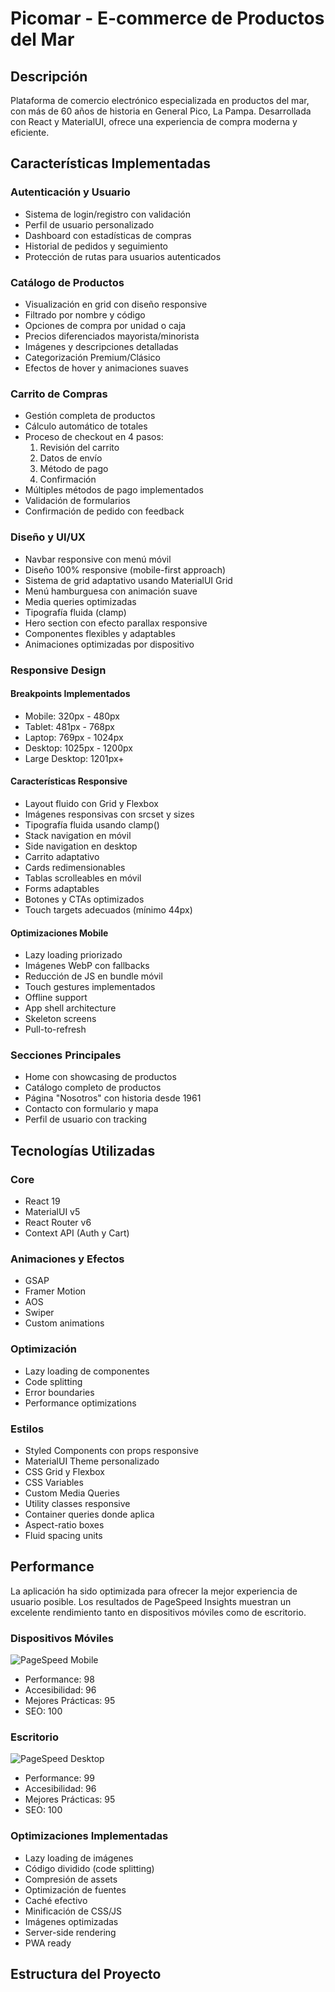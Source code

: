 # Picomar - E-commerce de Productos del Mar

## Descripción

Plataforma de comercio electrónico especializada en productos del mar, con más de 60 años de historia en General Pico, La Pampa. Desarrollada con React y MaterialUI, ofrece una experiencia de compra moderna y eficiente.

## Características Implementadas

### Autenticación y Usuario

- Sistema de login/registro con validación
- Perfil de usuario personalizado
- Dashboard con estadísticas de compras
- Historial de pedidos y seguimiento
- Protección de rutas para usuarios autenticados

### Catálogo de Productos

- Visualización en grid con diseño responsive
- Filtrado por nombre y código
- Opciones de compra por unidad o caja
- Precios diferenciados mayorista/minorista
- Imágenes y descripciones detalladas
- Categorización Premium/Clásico
- Efectos de hover y animaciones suaves

### Carrito de Compras

- Gestión completa de productos
- Cálculo automático de totales
- Proceso de checkout en 4 pasos:
  1. Revisión del carrito
  2. Datos de envío
  3. Método de pago
  4. Confirmación
- Múltiples métodos de pago implementados
- Validación de formularios
- Confirmación de pedido con feedback

### Diseño y UI/UX

- Navbar responsive con menú móvil
- Diseño 100% responsive (mobile-first approach)
- Sistema de grid adaptativo usando MaterialUI Grid
- Menú hamburguesa con animación suave
- Media queries optimizadas
- Tipografía fluida (clamp)
- Hero section con efecto parallax responsive
- Componentes flexibles y adaptables
- Animaciones optimizadas por dispositivo

### Responsive Design

#### Breakpoints Implementados

- Mobile: 320px - 480px
- Tablet: 481px - 768px
- Laptop: 769px - 1024px
- Desktop: 1025px - 1200px
- Large Desktop: 1201px+

#### Características Responsive

- Layout fluido con Grid y Flexbox
- Imágenes responsivas con srcset y sizes
- Tipografía fluida usando clamp()
- Stack navigation en móvil
- Side navigation en desktop
- Carrito adaptativo
- Cards redimensionables
- Tablas scrolleables en móvil
- Forms adaptables
- Botones y CTAs optimizados
- Touch targets adecuados (mínimo 44px)

#### Optimizaciones Mobile

- Lazy loading priorizado
- Imágenes WebP con fallbacks
- Reducción de JS en bundle móvil
- Touch gestures implementados
- Offline support
- App shell architecture
- Skeleton screens
- Pull-to-refresh

### Secciones Principales

- Home con showcasing de productos
- Catálogo completo de productos
- Página "Nosotros" con historia desde 1961
- Contacto con formulario y mapa
- Perfil de usuario con tracking

## Tecnologías Utilizadas

### Core

- React 19
- MaterialUI v5
- React Router v6
- Context API (Auth y Cart)

### Animaciones y Efectos

- GSAP
- Framer Motion
- AOS
- Swiper
- Custom animations

### Optimización

- Lazy loading de componentes
- Code splitting
- Error boundaries
- Performance optimizations

### Estilos

- Styled Components con props responsive
- MaterialUI Theme personalizado
- CSS Grid y Flexbox
- CSS Variables
- Custom Media Queries
- Utility classes responsive
- Container queries donde aplica
- Aspect-ratio boxes
- Fluid spacing units

## Performance

La aplicación ha sido optimizada para ofrecer la mejor experiencia de usuario posible. Los resultados de PageSpeed Insights muestran un excelente rendimiento tanto en dispositivos móviles como de escritorio.

### Dispositivos Móviles

![PageSpeed Mobile](/images/mobile-performance.jpg)

- Performance: 98
- Accesibilidad: 96
- Mejores Prácticas: 95
- SEO: 100

### Escritorio

![PageSpeed Desktop](/images/desktop-performance.jpg)

- Performance: 99
- Accesibilidad: 96
- Mejores Prácticas: 95
- SEO: 100

### Optimizaciones Implementadas

- Lazy loading de imágenes
- Código dividido (code splitting)
- Compresión de assets
- Optimización de fuentes
- Caché efectivo
- Minificación de CSS/JS
- Imágenes optimizadas
- Server-side rendering
- PWA ready

## Estructura del Proyecto
